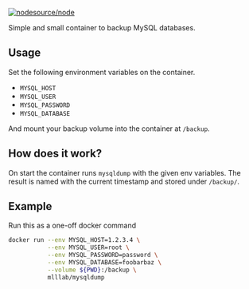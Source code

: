 [![nodesource/node](http://dockeri.co/image/mlllab/mysqldump)](https://registry.hub.docker.com/u/mlllab/mysqldump/)

Simple and small container to backup MySQL databases.

## Usage

Set the following environment variables on the container.

- `MYSQL_HOST`
- `MYSQL_USER`
- `MYSQL_PASSWORD`
- `MYSQL_DATABASE`

And mount your backup volume into the container at `/backup`.

## How does it work?

On start the container runs `mysqldump` with the given env variables.
The result is named with the current timestamp and stored under `/backup/`.

## Example

Run this as a one-off docker command

```bash
docker run --env MYSQL_HOST=1.2.3.4 \
           --env MYSQL_USER=root \
           --env MYSQL_PASSWORD=password \
           --env MYSQL_DATABASE=foobarbaz \
           --volume ${PWD}:/backup \
           mlllab/mysqldump
```
